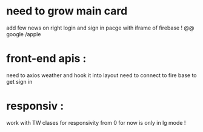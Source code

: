 # need to grow main card 
add few news on right 
login and sign in pacge with iframe of firebase ! @@ google /apple

# front-end apis :
need to axios weather and hook it into layout 
need to connect to fire base to get sign in 


# responsiv :
work with TW clases for responsivity from 0 
for now is only in lg mode !